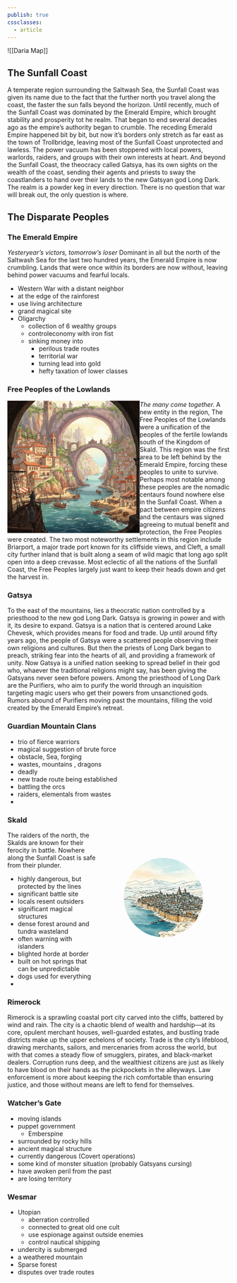 ```yaml
---
publish: true
cssclasses:
  - article
---
```

![[Daria Map]]
## The Sunfall Coast
A temperate region surrounding the Saltwash Sea, the Sunfall Coast was given its name due to the fact that the further north you travel along the coast, the faster the sun falls beyond the horizon. Until recently, much of the Sunfall Coast was dominated by the Emerald Empire, which brought stability and prosperity tot he realm. That began to end several decades ago as the empire’s authority began to crumble.
The receding Emerald Empire happened bit by bit, but now it’s borders only stretch as far east as the town of Trollbridge, leaving most of the Sunfall Coast unprotected and lawless. The power vacuum has been stoppered with local powers, warlords, raiders, and groups with their own interests at heart. 
And beyond the Sunfall Coast, the theocracy called Gatsya, has its own sights on the wealth of the coast, sending their agents and priests to sway the coastlanders to hand over their lands to the new Gatsyan god Long Dark.
The realm is a powder keg in every direction. There is no question that war will break out, the only question is where.
## The Disparate Peoples
### The Emerald Empire
*Yesteryear’s victors, tomorrow’s loser*
Dominant in all but the north of the Saltwash Sea for the last two hundred years, the Emerald Empire is now crumbling. Lands that were once within its borders are now without, leaving behind power vacuums and fearful locals.
- Western War with a distant neighbor
- at the edge of the rainforest
- use living architecture
- grand magical site
- Oligarchy
	- collection of 6 wealthy groups
	- controleconomy with iron fist
	- sinking money into
		- perilous trade routes
		- territorial war
		- turning lead into gold
		- hefty taxation of lower classes
### Free Peoples of the Lowlands
*The many come together.*
<img src="media/places/Briarport.png" alt="Briarport" title="The City of Briarport" style="float:left;width:auto;height:300px;position:top;padding-right: 20px;">A new entity in the region, The Free Peoples of the Lowlands were a unification of the peoples of the fertile lowlands south of the Kingdom of Skald. This region was the first area to be left behind by the Emerald Empire, forcing these peoples to unite to survive.
Perhaps most notable among these peoples are the nomadic centaurs found nowhere else in the Sunfall Coast. When a pact between empire citizens and the centaurs was signed agreeing to mutual benefit and protection, the Free Peoples were created.
The two most noteworthy settlements in this region include Briarport, a major trade port known for its cliffside views, and Cleft, a small city further inland that is built along a seam of wild magic that long ago split open into a deep crevasse.
Most eclectic of all the nations of the Sunfall Coast, the Free Peoples largely just want to keep their heads down and get the harvest in. 
### Gatsya
To the east of the mountains, lies a theocratic nation controlled by a priesthood to the new god Long Dark. Gatsya is growing in power and with it, its desire to expand. Gatsya is a nation that is centered around Lake Chevesk, which provides means for food and trade. 
Up until around fifty years ago, the people of Gatsya were a scattered people observing their own religions and cultures. But then the priests of Long Dark began to preach, striking fear into the hearts of all, and providing a framework of unity. Now Gatsya is a unified nation seeking to spread belief in their god who, whaever the traditional religions might say, has been giving the Gatsyans never seen before powers.
Among the priesthood of Long Dark are the Purifiers, who aim to purify the world through an inquisition targeting magic users who get their powers from unsanctioned gods. Rumors abound of Purifiers moving past the mountains, filling the void created by the Emerald Empire’s retreat.
### Guardian Mountain Clans
- trio of fierce warriors
- magical suggestion of brute force
- obstacle, Sea, forging
- wastes, mountains , dragons
- deadly
- new trade route being established
- battling the orcs
- raiders, elementals from wastes
- 
### Skald 
<img src="media/places/Black Crag.png" alt="Black Crag" title="The City of Black Crag" style="float:right;width:auto;height:300px;position:top;clip-path:circle(30%);">The raiders of the north, the Skalds are known for their ferocity in battle. Nowhere along the Sunfall Coast is safe from their plunder.
- highly dangerous, but protected by the lines
- significant battle site
- locals resent outsiders
- significant magical structures
- dense forest around and tundra wasteland
- often warning with islanders
- blighted horde at border
- built on hot springs that can be unpredictable
- dogs used for everything
- 
### Rimerock
Rimerock is a sprawling coastal port city carved into the cliffs, battered by wind and rain. The city is a chaotic blend of wealth and hardship—at its core, opulent merchant houses, well-guarded estates, and bustling trade districts make up the upper echelons of society. 
Trade is the city’s lifeblood, drawing merchants, sailors, and mercenaries from across the world, but with that comes a steady flow of smugglers, pirates, and black-market dealers. Corruption runs deep, and the wealthiest citizens are just as likely to have blood on their hands as the pickpockets in the alleyways. Law enforcement is more about keeping the rich comfortable than ensuring justice, and those without means are left to fend for themselves.
### Watcher’s Gate
- moving islands
- puppet government
	- Emberspine
- surrounded by rocky hills
- ancient magical structure
- currently dangerous (Covert operations)
- some kind of monster situation (probably Gatsyans cursing)
- have awoken peril from the past
- are losing territory
### Wesmar
- Utopian
	- aberration controlled
	- connected to great old one cult
	- use espionage against outside enemies
	- control nautical shipping
- undercity is submerged
- a weathered mountain
- Sparse forest
- disputes over trade routes